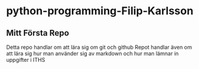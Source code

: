 # python-programming-Filip-Karlsson
<h2> Mitt Första Repo </h2>
Detta repo handlar om att lära sig om git och github
Repot handlar även om att lära sig hur man använder sig av markdown och hur man lämnar in uppgifter i ITHS
